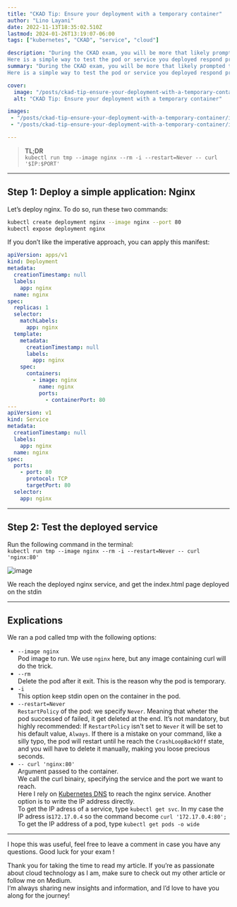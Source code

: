 ```yaml
---
title: "CKAD Tip: Ensure your deployment with a temporary container"
author: "Lino Layani"
date: 2022-11-13T18:35:02.510Z
lastmod: 2024-01-26T13:19:07-06:00
tags: ["kubernetes", "CKAD", "service", "cloud"]

description: "During the CKAD exam, you will be more that likely prompted to deploy a service. 
Here is a simple way to test the pod or service you deployed respond properly."
summary: "During the CKAD exam, you will be more that likely prompted to deploy a service. 
Here is a simple way to test the pod or service you deployed respond properly."

cover:
  image: "/posts/ckad-tip-ensure-your-deployment-with-a-temporary-container/images/1.jpeg"
  alt: "CKAD Tip: Ensure your deployment with a temporary container"

images:
 - "/posts/ckad-tip-ensure-your-deployment-with-a-temporary-container/images/1.jpeg"
 - "/posts/ckad-tip-ensure-your-deployment-with-a-temporary-container/images/2.png"

---
```


> **TL;DR**  
> `kubectl run tmp --image nginx --rm -i --restart=Never -- curl '$IP:$PORT'`

---

## Step 1: Deploy a simple application: Nginx

Let’s deploy nginx. To do so, run these two commands:

```bash
kubectl create deployment nginx --image nginx --port 80
kubectl expose deployment nginx
```

If you don’t like the imperative approach, you can apply this manifest:

```yaml
apiVersion: apps/v1
kind: Deployment
metadata:
  creationTimestamp: null
  labels:
    app: nginx
  name: nginx
spec:
  replicas: 1
  selector:
    matchLabels:
      app: nginx
  template:
    metadata:
      creationTimestamp: null
      labels:
        app: nginx
    spec:
      containers:
        - image: nginx
          name: nginx
          ports:
            - containerPort: 80
---
apiVersion: v1
kind: Service
metadata:
  creationTimestamp: null
  labels:
    app: nginx
  name: nginx
spec:
  ports:
    - port: 80
      protocol: TCP
      targetPort: 80
  selector:
    app: nginx
```

---

## Step 2: Test the deployed service

Run the following command in the terminal:  
`kubectl run tmp --image nginx --rm -i --restart=Never -- curl 'nginx:80'`

![image](/posts/ckad-tip-ensure-your-deployment-with-a-temporary-container/images/2.png#center)

We reach the deployed nginx service, and get the index.html page deployed on the stdin

---

## Explications

We ran a pod called tmp with the following options:

- `--image nginx`  
  Pod image to run. We use `nginx` here, but any image containing curl will do the trick.
- `--rm`  
  Delete the pod after it exit. This is the reason why the pod is temporary.
- `-i`  
  This option keep stdin open on the container in the pod.
- `--restart=Never`  
  `RestartPolicy` of the pod: we specify `Never`. Meaning that wheter the pod successed of failed, it get deleted at the end.
  It’s not mandatory, but highly recommended: If `RestartPolicy` isn't set to `Never` it will be set to his default value, `Always`. If there is a mistake on your command, like a silly typo, the pod will restart until he reach the `CrashLoopBackOff` state, and you will have to delete it manually, making you loose precious seconds.
- `-- curl 'nginx:80'`  
  Argument passed to the container.  
  We call the curl binairy, specifying the service and the port we want to reach.  
  Here I rely on [Kubernetes DNS](https://kubernetes.io/docs/concepts/services-networking/dns-pod-service/) to reach the nginx service. Another option is to write the IP address directly.  
  To get the IP adress of a service, type `kubectl get svc`. In my case the IP adress is`172.17.0.4` so the command become `curl '172.17.0.4:80';`
  To get the IP address of a pod, type `kubectl get pods -o wide`

---

I hope this was useful, feel free to leave a comment in case you have any questions. Good luck for your exam !

Thank you for taking the time to read my article. If you’re as passionate about cloud technology as I am, make sure to check out my other article or follow me on Medium.  
I‘m always sharing new insights and information, and I’d love to have you along for the journey!
